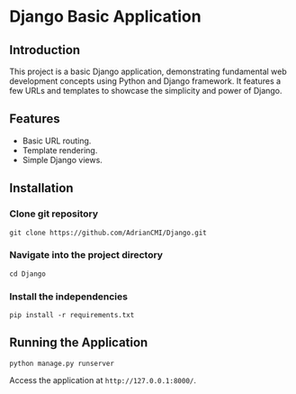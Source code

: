 # Django Basic Application
## Introduction
This project is a basic Django application, demonstrating fundamental web development concepts using Python and Django framework. It features a few URLs and templates to showcase the simplicity and power of Django.
## Features
- Basic URL routing.
- Template rendering.
- Simple Django views.
## Installation
### Clone git repository
```
git clone https://github.com/AdrianCMI/Django.git
```
### Navigate into the project directory
```
cd Django
```
### Install the independencies
```
pip install -r requirements.txt
```
## Running the Application
```
python manage.py runserver
```
Access the application at `http://127.0.0.1:8000/`.
